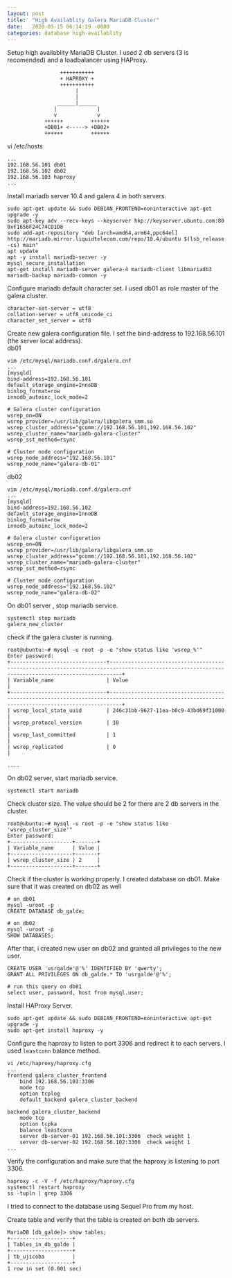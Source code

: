 ```yaml
---
layout: post
title:  "High Availablity Galera MariaDB Cluster"
date:   2020-05-15 06:14:19 -0000
categories: database high-availablity
---
```


Setup high availablity MariaDB Cluster. I used 2 db servers (3 is recomended) and a loadbalancer using HAProxy.
```
                 +++++++++++
                 + HAPROXY +
                 +++++++++++
                      |
                      |
                ______|______
               |             |
               v             v
            ++++++         ++++++            
            +DB01+ <-----> +DB02+
            ++++++         ++++++
```

vi /etc/hosts
```
...
192.168.56.101 db01
192.168.56.102 db02
192.168.56.103 haproxy
...
```

Install mariadb server 10.4 and galera 4 in both servers.
```
sudo apt-get update && sudo DEBIAN_FRONTEND=noninteractive apt-get upgrade -y
sudo apt-key adv --recv-keys --keyserver hkp://keyserver.ubuntu.com:80 0xF1656F24C74CD1D8
sudo add-apt-repository "deb [arch=amd64,arm64,ppc64el] http://mariadb.mirror.liquidtelecom.com/repo/10.4/ubuntu $(lsb_release -cs) main"
apt update
apt -y install mariadb-server -y
mysql_secure_installation
apt-get install mariadb-server galera-4 mariadb-client libmariadb3 mariadb-backup mariadb-common -y
```
Configure mariadb default character set. I used db01 as role master of the galera cluster.
```
character-set-server = utf8
collation-server = utf8_unicode_ci
character_set_server = utf8
```
Create new galera configuration file. I set the bind-address to 192.168.56.101 (the server local address).</br>
db01
```
vim /etc/mysql/mariadb.conf.d/galera.cnf
...
[mysqld]
bind-address=192.168.56.101
default_storage_engine=InnoDB
binlog_format=row
innodb_autoinc_lock_mode=2

# Galera cluster configuration
wsrep_on=ON
wsrep_provider=/usr/lib/galera/libgalera_smm.so
wsrep_cluster_address="gcomm://192.168.56.101,192.168.56.102"
wsrep_cluster_name="mariadb-galera-cluster"
wsrep_sst_method=rsync

# Cluster node configuration
wsrep_node_address="192.168.56.101"
wsrep_node_name="galera-db-01"

```
db02
```
vim /etc/mysql/mariadb.conf.d/galera.cnf
...
[mysqld]
bind-address=192.168.56.102
default_storage_engine=InnoDB
binlog_format=row
innodb_autoinc_lock_mode=2

# Galera cluster configuration
wsrep_on=ON
wsrep_provider=/usr/lib/galera/libgalera_smm.so
wsrep_cluster_address="gcomm://192.168.56.101,192.168.56.102"
wsrep_cluster_name="mariadb-galera-cluster"
wsrep_sst_method=rsync

# Cluster node configuration
wsrep_node_address="192.168.56.102"
wsrep_node_name="galera-db-02"
```

On db01 server , stop mariadb service.
```
systemctl stop mariadb
galera_new_cluster
```
check if the galera cluster is running.
```
root@ubuntu:~# mysql -u root -p -e "show status like 'wsrep_%'"
Enter password: 
+-------------------------------+------------------------------------------------------------------------------------------------------------------------------------------------+
| Variable_name                 | Value                                                                                                                                          |
+-------------------------------+------------------------------------------------------------------------------------------------------------------------------------------------+
| wsrep_local_state_uuid        | 246c31bb-9627-11ea-b0c9-43bd69f31000                                                                                                           |
| wsrep_protocol_version        | 10                                                                                                                                             |
| wsrep_last_committed          | 1                                                                                                                                              |
| wsrep_replicated              | 0                                                                                                                                              |

....
```
On db02 server, start mariadb service.
```
systemctl start mariadb
```
Check cluster size. The value should be 2 for there are 2 db servers in the cluster.
```
root@ubuntu:~# mysql -u root -p -e "show status like 'wsrep_cluster_size'"
Enter password: 
+--------------------+-------+
| Variable_name      | Value |
+--------------------+-------+
| wsrep_cluster_size | 2     |
+--------------------+-------+
```
Check if the cluster is working properly. I created database on db01. Make sure that it was created on db02 as well
```
# on db01
mysql -uroot -p
CREATE DATABASE db_galde;

# on db02
mysql -uroot -p
SHOW DATABASES;
```
After that, i created new user on db02 and granted all privileges to the new user.
```
CREATE USER 'usrgalde'@'%' IDENTIFIED BY 'qwerty';
GRANT ALL PRIVILEGES ON db_galde.* TO 'usrgalde'@'%';

# run this query on db01
select user, password, host from mysql.user;
```

Install HAProxy Server.
```
sudo apt-get update && sudo DEBIAN_FRONTEND=noninteractive apt-get upgrade -y
sudo apt-get install haproxy -y
```
Configure the haproxy to listen to port 3306 and redirect it to each servers. I used `leastconn` balance method.
```
vi /etc/haproxy/haproxy.cfg
...
frontend galera_cluster_frontend
    bind 192.168.56.103:3306
    mode tcp
    option tcplog
    default_backend galera_cluster_backend

backend galera_cluster_backend
    mode tcp
    option tcpka
    balance leastconn
    server db-server-01 192.168.56.101:3306  check weight 1
    server db-server-02 192.168.56.102:3306  check weight 1
...

```
Verify the configuration and make sure that the haproxy is listening to port 3306.
```
haproxy -c -V -f /etc/haproxy/haproxy.cfg
systemctl restart haproxy
ss -tupln | grep 3306
```

I tried to connect to the database using Sequel Pro from my host.</br>

Create table and verify that the table is created on both db servers.
```
MariaDB [db_galde]> show tables;
+--------------------+
| Tables_in_db_galde |
+--------------------+
| tb_ujicoba         |
+--------------------+
1 row in set (0.001 sec)
```

